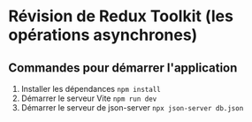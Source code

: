 # Révision de Redux Toolkit (les opérations asynchrones)

## Commandes pour démarrer l'application

1. Installer les dépendances
   `npm install`
2. Démarrer le serveur Vite
   `npm run dev`
3. Démarrer le serveur de json-server
   `npx json-server db.json`
